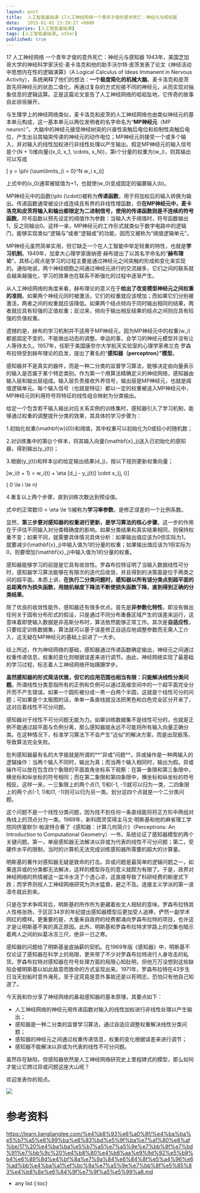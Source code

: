 ```yaml
---
layout: post
title:  人工智能基础课-17人工神经网络一个青年才俊的意外死亡：神经元与感知器
date:   2015-01-01 23:20:27 +0800
categories: [人工智能基础课]
tags: [人工智能基础课, other]
published: true
---
```




17 人工神经网络 一个青年才俊的意外死亡：神经元与感知器
1943年，美国芝加哥大学的神经科学家沃伦·麦卡洛克和他的助手沃尔特·皮茨发表了论文《神经活动中思想内在性的逻辑演算》（A Logical Calculus of Ideas Immanent in Nervous Activity），系统阐释了他们的想法：**一个极度简化的机械大脑**。麦卡洛克和皮茨首先将神经元的状态二值化，再通过复杂的方式衔接不同的神经元，从而实现对抽象信息的逻辑运算。正是这篇论文宣告了人工神经网络的呱呱坠地，它传奇的故事自此徐徐展开。

与生理学上的神经网络类似，麦卡洛克和皮茨的人工神经网络也由类似神经元的基本单元构成，这一基本单元以两位发明者的名字命名为“**MP神经元**（MP neuron）”。大脑中的神经元接受神经树突的兴奋性突触后电位和抑制性突触后电位，产生出沿其轴突传递的神经元的动作电位；MP神经元则接受一个或多个输入，并对输入的线性加权进行非线性处理以产生输出。假定MP神经元的输入信号是个\(N + 1\)维向量\((x_0, x_1, \\cdots, x_N)\)，第i个分量的权重为\(w_i\)，则其输出可以写成

\[ y = \\phi (\\sum\\limits_{i = 0}^N w_i x_i)\]

上式中的\(x_0\)通常被赋值为+1，也就使\(w_0\)变成固定的偏置输入\(b\)。

MP神经元中的函数\(\\phi (\\cdot)\)被称为**传递函数**，用于将加权后的输入转换为输出。传递函数通常被设计成连续且有界的非线性增函数，但**在MP神经元中，麦卡洛克和皮茨将输入和输出都限定为二进制信号，使用的传递函数则是不连续的符号函数**。符号函数以预先设定的阈值作为参数：当输入大于阈值时，符号函数输出1，反之则输出0。这样一来，MP神经元的工作形式就类似于数字电路中的逻辑门，能够实现类似“逻辑与”或者“逻辑或”的功能，因而又被称为“阈值逻辑单元”。

MP神经元虽然简单实用，但它缺乏一个在人工智能中举足轻重的特性，也就是**学习机制**。1949年，加拿大心理学家唐纳德·赫布提出了以其名字命名的“**赫布理论**”，其核心观点是学习的过程主要是通过神经元之间突触的形成和变化来实现的。通俗地说，两个神经细胞之间通过神经元进行的交流越多，它们之间的联系就会越来越强化，学习的效果也在联系不断强化的过程中逐渐产生。

从人工神经网络的角度来看，赫布理论的意义在于**给出了改变模型神经元之间权重的准则**。如果两个神经元同时被激活，它们的权重就应该增加；而如果它们分别被激活，两者之间的权重就应该降低。如果两个结点倾向于同时输出相同的结果，两者就应具有较强的正值权重；反过来，倾向于输出相反结果的结点之间则应具有较强的负值权重。

遗憾的是，赫布的学习机制并不适用于MP神经元，因为MP神经元中的权重\(w_i\)都是固定不变的，不能做出动态的调整。幸运的事，会学习的神经元模型并没有让人等待太久。1957年，任职于美国康奈尔大学航天实验室的心理学家弗兰克·罗森布拉特受到赫布理论的启发，提出了著名的“**感知器（perceptron）”模型**。

感知器并不是真实的器件，而是一种二分类的监督学习算法，能够决定由向量表示的输入是否属于某个特定类别。作为第一个用算法精确定义的神经网络，感知器由输入层和输出层组成。输入层负责接收外界信号，输出层是MP神经元，也就是阈值逻辑单元。每个输入信号（也就是特征）都以一定的权重被送入MP神经元中，MP神经元则利用符号将特征的线性组合映射为分类输出。

给定一个包含若干输入输出对应关系实例的训练集时，感知器引入了学习机制，能够通过权重的调整提升分类的效果，其具体的学习步骤为：

1.初始化权重\(\\mathbf{w}(0)\)和阈值，其中权重可以初始化为0或较小的随机数；

2.对训练集中的第\(j\)个样本，将其输入向量\(\\mathbf{x}_j\)送入已初始化的感知器，得到输出\(y_j(t)\)；

3.根据\(y_j(t)\)和样本\(j\)的给定输出结果\(d_j\)，按以下规则更新权重向量；

\[w_i(t + 1) = w_i(t) + \\eta \[d_j - y_j(t)\] \\cdot x_{j, i}\]

\( 0 \\le i \\le n\)

4.重复以上两个步骤，直到训练次数达到预设值。

式中的正常数\(0 < \\eta \\le 1\)被称为**学习率参数**，是修正误差的一个比例系数。

显然，**第三步要对感知器的权重进行更新，是学习算法的核心步骤**。这一步的作用在于评估不同输入对分类精确度的影响。如果分类结果和真实结果相同，则保持权重不变；如果不同，就需要具体情况具体分析：如果输出值应该为0但实际为1，就要减少\(\\mathbf{x}_j\)中输入值为1的分量的权重；如果输出值应该为1但实际为0，则要增加\(\\mathbf{x}_j\)中输入值为1的分量的权重。

感知器能够学习的前提是它具有收敛性。罗森布拉特证明了当输入数据线性可分时，感知器学习算法能够在有限次的迭代后收敛，并且得到的决策面是位于两类之间的超平面。本质上讲，**在执行二分类问题时，感知器以所有误分类点到超平面的总距离作为损失函数，用随机梯度下降法不断使损失函数下降，直到得到正确的分类结果**。

除了优良的收敛性能外，感知器还有很多优点。首先是**非参数化特性**，即没有做出任何关于固有分布形式的假设，只是通过不同分布重叠区域产生的误差来运行，这意味着即使输入数据是非高斯分布时，算法依然能够正常工作。其次是**自适应性**，只要给定训练数据集，算法就可以基于误差修正自适应地调整参数而无需人工介入，这无疑在MP神经元的基础上前进了一大步。

综上所述，作为神经网络的基础，感知器通过传递函数确定输出，神经元之间通过权重传递信息，权重的变化则根据误差来进行调节。由此，神经网络实现了最基础的学习过程，标志着人工神经网络开始蹒跚学步。

**虽然感知器的形式简洁优雅，但它的应用范围也相当有限：只能解决线性分类问题**。所谓线性分类意指所有的正例和负例可以通过高维空间中的一个超平面完全分开而不产生错误。如果一个圆形被分成一黑一白两个半圆，这就是个线性可分的问题；可如果是个太极图的话，单单一条直线就没法把黑色和白色完全区分开来了，这对应着线性不可分问题。

感知器对于线性不可分问题无能为力。如果训练数据集不是线性可分的，也就是正例不能通过超平面与负例分离，那么感知器就永远不可能将所有输入向量正确分类。在这种情况下，标准学习算法下不会产生“近似”的解决方案，而是出现振荡，导致算法完全失败。

批判感知器最有名的大字报就是所谓的**“异或”问题**。异或操作是一种两输入的逻辑操作：当两个输入不同时，输出为真；而当两个输入相同时，输出为假。异或操作可以放在包含四个象限的平面直角坐标系下观察：在第一象限和第三象限中，横坐标和纵坐标的符号相同；而在第二象限和第四象限中，横坐标和纵坐标的符号相反。这样一来，一三象限上的两个点(1, 1)和(-1, -1)就可以归为一类，二四象限上的两个点(-1, 1)和(1, -1)则可以归为另一类。划分这四个点就是一个二分类问题。

这个问题不是一个线性分类问题，因为找不到任何一条直线能将将正方形中两组对角线上的顶点分为一类。1969年，新科图灵奖得主马文·明斯基和他的麻省理工学院同侪塞默尔·帕波特合著了《感知器：计算几何简介》（Perceptrons: An Introduction to Computational Geometry）一书，系统论证了感知器模型的两个关键问题。第一，单层感知器无法解决以异或为代表的线性不可分问题；第二，受硬件水平的限制，当时的计算机无法完成训练感知器所需要的超大的计算量。

明斯基的著作对感知器无疑是致命的打击。异或问题是最简单的逻辑问题之一，如果连异或的分类都无法解决，这样的模型存在的意义就颇为有限了。于是，政界对神经网络的热情被这一盆冷水浇了个透心凉，这直接导致了科研经费的断崖式下跌；而学界则视人工神经网络研究为洪水猛兽，避之不及。连接主义学派的第一波凛冬就此到来。

只是在学术争鸣背后，明斯基的所作所为更藏着些文人相轻的意味。罗森布拉特其人性格张扬，于区区34岁的年纪提出感知器模型后更加受人追捧，俨然一副学术网红的模样。更重要的是，大量来自政府的经费都涌向罗森布拉特的项目，也许这才是让明斯基不爽的真正原因。此外，明斯基和罗森布拉特求学路上的交集也暗示着两人之间的纠葛冰冻三尺，绝非一日之寒。

感知器的问题给了明斯基釜底抽薪的契机。在1969年版《感知器》中，明斯基不仅论证了感知器在科学上的局限，更夹带了不少对罗森布拉特进行人身攻击的私货。罗森布拉特对感知器在符号处理方面的局限心知肚明，但他万万没想到这些缺陷会被明斯基以如此敌意而致命的方式呈现出来。1971年，罗森布拉特在43岁生日当天划船时意外淹死，至于这究竟是意外事故还是以死明志，恐怕只有他自己知道了。

今天我和你分享了神经网络的鼻祖感知器的基本原理，其要点如下：

* 人工神经网络的神经元用传递函数对输入的线性加权进行非线性处理以产生输出；
* 感知器是一种二分类的监督学习算法，通过自适应调整权重解决线性分类问题；
* 感知器的神经元之间通过权重传递信息，权重的变化根据误差来进行调节；
* 感知器不能解决以异或为代表的线性不可分问题。

虽然存在缺陷，但感知器依然是人工神经网络研究史上里程碑式的模型，那么如何才能让它跨过异或问题这座大山呢？

欢迎发表你的观点。

![](https://learn.lianglianglee.com/%e4%b8%93%e6%a0%8f/%e4%ba%ba%e5%b7%a5%e6%99%ba%e8%83%bd%e5%9f%ba%e7%a1%80%e8%af%be/assets/61cedd706a18b0b7b07697c6443f4715.jpg)




# 参考资料

https://learn.lianglianglee.com/%e4%b8%93%e6%a0%8f/%e4%ba%ba%e5%b7%a5%e6%99%ba%e8%83%bd%e5%9f%ba%e7%a1%80%e8%af%be/17%20%e4%ba%ba%e5%b7%a5%e7%a5%9e%e7%bb%8f%e7%bd%91%e7%bb%9c%20%e4%b8%80%e4%b8%aa%e9%9d%92%e5%b9%b4%e6%89%8d%e4%bf%8a%e7%9a%84%e6%84%8f%e5%a4%96%e6%ad%bb%e4%ba%a1%ef%bc%9a%e7%a5%9e%e7%bb%8f%e5%85%83%e4%b8%8e%e6%84%9f%e7%9f%a5%e5%99%a8.md

* any list
{:toc}
